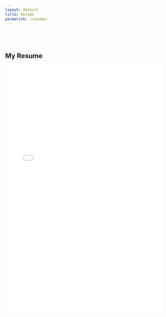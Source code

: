 ```yaml
---
layout: default
title: Resume
permalink: /resume/
---
```


<section class="resume-embed" style="padding: 40px 0;">
  <h2>My Resume</h2>
  <iframe 
    src="{{ '/assets/files/Justin Richards Résumé v1.pdf' | relative_url }}#view=FitH" 
    width="100%" 
    height="800" 
    style="border: none;">
  </iframe>
</section>
